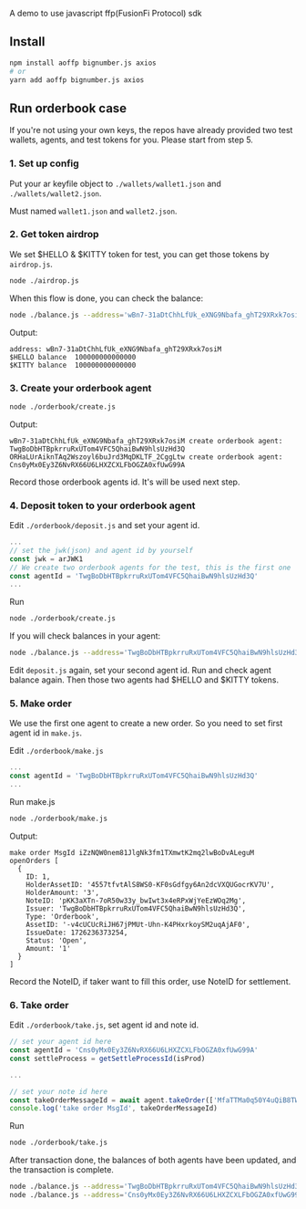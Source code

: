 A demo to use javascript ffp(FusionFi Protocol) sdk

## Install

```bash
npm install aoffp bignumber.js axios
# or
yarn add aoffp bignumber.js axios
```

## Run orderbook case

If you're not using your own keys, the repos have already provided two test wallets, agents, and test tokens for you. Please start from step 5.

### 1. Set up config

Put your ar keyfile object to `./wallets/wallet1.json` and `./wallets/wallet2.json`.

Must named `wallet1.json` and `wallet2.json`.

### 2. Get token airdrop

We set $HELLO & $KITTY token for test, you can get those tokens by `airdrop.js`.

```bash
node ./airdrop.js
```

When this flow is done, you can check the balance:

```bash
node ./balance.js --address='wBn7-31aDtChhLfUk_eXNG9Nbafa_ghT29XRxk7osiM'
```

Output:

```
address: wBn7-31aDtChhLfUk_eXNG9Nbafa_ghT29XRxk7osiM
$HELLO balance  100000000000000
$KITTY balance  100000000000000
```

### 3. Create your orderbook agent

```bash
node ./orderbook/create.js
```

Output:

```
wBn7-31aDtChhLfUk_eXNG9Nbafa_ghT29XRxk7osiM create orderbook agent: TwgBoDbHTBpkrruRxUTom4VFC5QhaiBwN9hlsUzHd3Q
ORHaLUrAiknTAq2Wszoyl6buJrd3MqDKLTF_2CggLtw create orderbook agent: Cns0yMx0Ey3Z6NvRX66U6LHXZCXLFbOGZA0xfUwG99A
```

Record those orderbook agents id. It's will be used next step.

### 4. Deposit token to your orderbook agent

Edit `./orderbook/deposit.js` and set your agent id.

```javascript
...
// set the jwk(json) and agent id by yourself
const jwk = arJWK1
// We create two orderbook agents for the test, this is the first one 
const agentId = 'TwgBoDbHTBpkrruRxUTom4VFC5QhaiBwN9hlsUzHd3Q'
...
```

Run

```bash
node ./orderbook/create.js
```

If you will check balances in your agent:

```bash
node ./balance.js --address='TwgBoDbHTBpkrruRxUTom4VFC5QhaiBwN9hlsUzHd3Q'
```

Edit `deposit.js` again, set your second agent id. Run and check agent balance again. Then those two agents had $HELLO and $KITTY tokens.

### 5. Make order

We use the first one agent to create a new order. So you need to set first agent id in `make.js`.

Edit `./orderbook/make.js`

```javascript
...
const agentId = 'TwgBoDbHTBpkrruRxUTom4VFC5QhaiBwN9hlsUzHd3Q'
...
```

Run make.js

```bash
node ./orderbook/make.js
```

Output:

```
make order MsgId iZzNQW0nem81JlgNk3fm1TXmwtK2mq2lwBoDvALeguM
openOrders [
  {
    ID: 1,
    HolderAssetID: '4557tfvtAlS8WS0-KF0sGdfgy6An2dcVXQUGocrKV7U',
    HolderAmount: '3',
    NoteID: 'pKK3aXTn-7oR50w33y_bwIwt3x4eRPxWjYeEzWOq2Mg',
    Issuer: 'TwgBoDbHTBpkrruRxUTom4VFC5QhaiBwN9hlsUzHd3Q',
    Type: 'Orderbook',
    AssetID: '-v4cUCUcRiJH67jPMUt-Uhn-K4PHxrkoySM2uqAjAF0',
    IssueDate: 1726236373254,
    Status: 'Open',
    Amount: '1'
  }
]
```

Record the NoteID, if taker want to fill this order, use NoteID for settlement.

### 6. Take order

Edit `./orderbook/take.js`, set agent id and note id.

```javascript
// set your agent id here
const agentId = 'Cns0yMx0Ey3Z6NvRX66U6LHXZCXLFbOGZA0xfUwG99A'
const settleProcess = getSettleProcessId(isProd)

...

// set your note id here
const takeOrderMessageId = await agent.takeOrder(['MfaTTMa0q50Y4uQiB8TWndpvqM2zOfBarNMMHHTZehI'])
console.log('take order MsgId', takeOrderMessageId)
```

Run

```bash
node ./orderbook/take.js
```

After transaction done, the balances of both agents have been updated, and the transaction is complete.

```bash
node ./balance.js --address='TwgBoDbHTBpkrruRxUTom4VFC5QhaiBwN9hlsUzHd3Q'
node ./balance.js --address='Cns0yMx0Ey3Z6NvRX66U6LHXZCXLFbOGZA0xfUwG99A'
```
